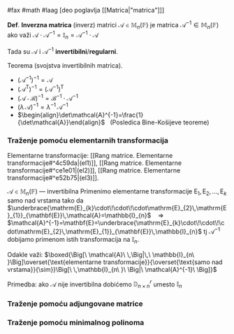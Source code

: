 #fax #math #laag [deo poglavlja [[Matrica|"matrica"]]]
$\:$

**Def**. **Inverzna matrica** (inverz) matrici $\mathcal{A}\in\mathbb{M}_{n}(\mathbb{F})$ je matrica $\mathcal{A}^{-1}\in\mathbb{M}_{n}(\mathbb{F})$ ako važi $\mathcal{A}\cdot \mathcal{A}^{-1}=\mathbb{I}_{n}=\mathcal{A}^{-1}\cdot\mathcal{A}$

Tada su $\mathcal{A}$ i $\mathcal{A}^{-1}$ **invertibilni**/**regularni**.

Teorema (svojstva invertibilnih matrica).
- $\big(\mathcal{A}^{-1}\big)^{-1}=\mathcal{A}$
- $\big(\mathcal{A}^{\mathrm{T}}\big)^{-1}=\big(\mathcal{A}^{-1}\big)^{\mathrm{T}}$
- $\big(\mathcal{A}\cdot\mathcal{B}\big)^{-1}=\mathcal{B}^{-1}\cdot\mathcal{A}^{-1}$
- $\big(\lambda\,\mathcal{A}\big)^{-1}=\lambda^{-1}\,\mathcal{A}^{-1}$
- $\begin{align}\det\mathcal{A}^{-1}=\frac{1}{\det\mathcal{A}}\end{align}$ $\:$ (Posledica Bine-Košijeve teoreme)

### Traženje pomoću elementarnih transformacija
Elementarne transformacije: [[Rang matrice. Elementarne transformacije#^4c59da|(el1)]], [[Rang matrice. Elementarne transformacije#^ce1e01|(el2)]], [[Rang matrice. Elementarne transformacije#^e52b75|(el3)]].

$\mathcal{A}\in\mathbb{M}_{n}(\mathbb{F})$ — invertibilna
Primenimo elementarne transformacije $\mathrm{E}_{1},\,\mathrm{E}_{2},\,\dots,\,\mathrm{E}_{k}$ samo nad vrstama tako da $\underbrace{\mathrm{E}_{k}\cdot\!\cdot\!\cdot\mathrm{E}_{2}\,\mathrm{E}_{1}}_{\mathbf{E}}\,\mathcal{A}=\mathbb{I}_{n}$ $\ \ \:\Rightarrow\ \ \:$  $\mathcal{A}^{-1}=\mathbf{E}=\underbrace{\mathrm{E}_{k}\cdot\!\cdot\!\cdot\mathrm{E}_{2}\,\mathrm{E}_{1}}_{\mathbf{E}}\,\mathbb{I}_{n}$
tj $\mathcal{A}^{-1}$ dobijamo primenom istih transformacija na $\mathbb{I}_{n}$.

Odakle važi: $\boxed{\Big[\ \mathcal{A}\ \,\Big|\,\ \mathbb{I}_{n\ }\Big]\overset{\text{elementarne transformacije}}{\overset{\text{samo nad vrstama}}{\sim}}\Big[\ \,\mathbb{I}_{n\ }\ \Big|\ \mathcal{A}^{-1}\ \Big]}$
$\:$

Primedba: ako $\mathcal{A}$ nije invertibilna dobićemo $\mathbb{D}^{r}_{n\times n}$ umesto $\mathbb{I}_{n}$

### Traženje pomoću adjungovane matrice

### Traženje pomoću minimalnog polinoma